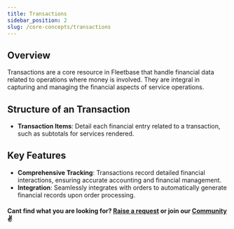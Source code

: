 ```yaml
---
title: Transactions
sidebar_position: 2
slug: /core-concepts/transactions
---
```


## Overview

Transactions are a core resource in Fleetbase that handle financial data related to operations where money is involved. They are integral in capturing and managing the financial aspects of service operations.

## Structure of an Transaction

- **Transaction Items**: Detail each financial entry related to a transaction, such as subtotals for services rendered.

## Key Features

- **Comprehensive Tracking**: Transactions record detailed financial interactions, ensuring accurate accounting and financial management.
- **Integration**: Seamlessly integrates with orders to automatically generate financial records upon order processing.

#### Cant find what you are looking for? [Raise a request](https://github.com/fleetbase/docs/issues) or join our [Community](https://discord.gg/HnTqQ6zAVn) ✌️ 